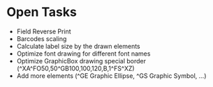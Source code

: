 # Open Tasks

- Field Reverse Print
- Barcodes scaling
- Calculate label size by the drawn elements
- Optimize font drawing for different font names
- Optimize GraphicBox drawing special border (^XA^FO50,50^GB100,100,120,B,1^FS^XZ)
- Add more elements (^GE Graphic Ellipse, ^GS Graphic Symbol, ...)